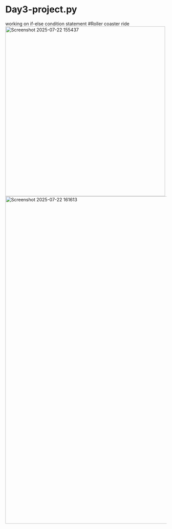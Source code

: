 # Day3-project.py
working on if-else condition statement 
#Roller coaster ride
<img width="499" height="529" alt="Screenshot 2025-07-22 155437" src="https://github.com/user-attachments/assets/d45f1335-7da8-4725-9ebe-fce2b1d5d7c7" />
<img width="1920" height="1020" alt="Screenshot 2025-07-22 161613" src="https://github.com/user-attachments/assets/3ce41325-2a6c-460f-a100-9394897b275d" />
